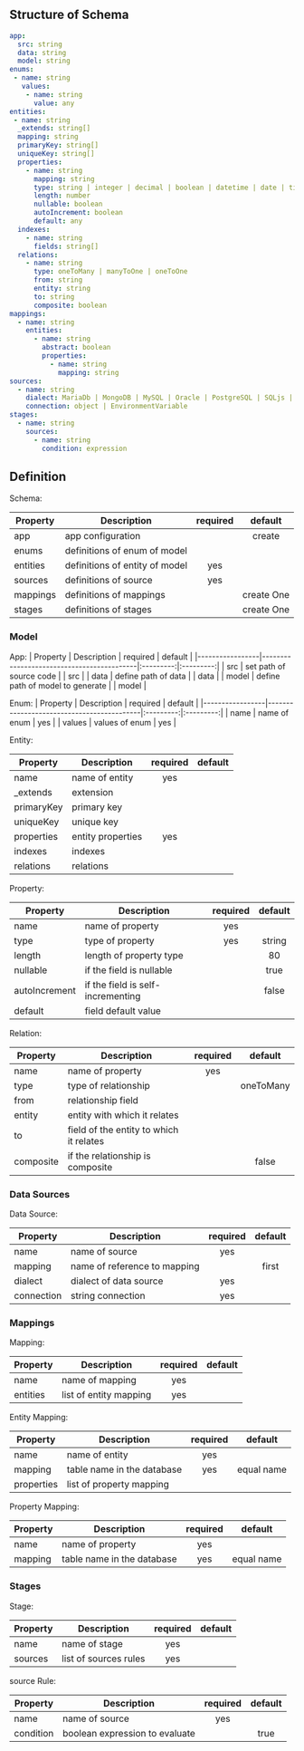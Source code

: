 
## Structure of Schema

``` yaml
app:
  src: string
  data: string
  model: string
enums:
 - name: string
   values:
    - name: string
      value: any
entities:	
 - name: string
  _extends: string[]
  mapping: string
  primaryKey: string[]
  uniqueKey: string[]
  properties:
  	- name: string		
      mapping: string
      type: string | integer | decimal | boolean | datetime | date | time
      length: number 
      nullable: boolean
      autoIncrement: boolean
      default: any
  indexes:
  	- name: string
      fields: string[]
  relations:    
    - name: string
      type: oneToMany | manyToOne | oneToOne  
      from: string
      entity: string
      to: string
      composite: boolean
mappings:
  - name: string
    entities:
      - name: string
        abstract: boolean
        properties:
          - name: string
            mapping: string
sources:
  - name: string
    dialect: MariaDb | MongoDB | MySQL | Oracle | PostgreSQL | SQLjs | SqlServer
    connection: object | EnvironmentVariable
stages:
  - name: string
    sources:
      - name: string
        condition: expression									  		 
```

## Definition

Schema:

| Property 				|      Description					 								|	required	|	default		|
|-----------------|-------------------------------------------|:---------:|:---------:|
| app 	 				  |  app configuration            						|						|	create 		|
| enums 	 				|  definitions of enum  of model						|						|						|
| entities 				|  definitions of entity of model						| yes				|						|
| sources 		|  definitions of source								| yes				|						|
| mappings			  |  definitions of mappings									|      			|	create One|
| stages 				  |  definitions of stages 										|      			|	create One|

### Model

App:
| Property 				|      Description					 								|	required	|	default		|
|-----------------|-------------------------------------------|:---------:|:---------:|
| src 		 				|  set path of source code									|   				|		src			|
| data 		 				|  define path of data											|   				|		data		|
| model 		 			|  define path of	model to generate					|   				|		model		|

Enum:
| Property 				|      Description					 								|	required	|	default		|
|-----------------|-------------------------------------------|:---------:|:---------:|
| name 		 				|  name of enum 														| yes				|
| values 		 			|  values of enum														| yes				|

Entity:

| Property 				|      Description					 								|	required	|	default		|
|-----------------|-------------------------------------------|:---------:|:---------:|
| name 		 				| name of entity  													| yes				|						|
| _extends 	 			| extension  																| 					|						|
| primaryKey 			| primary key 															| 					|						|
| uniqueKey 			| unique key 																| 					|						|
| properties 			| entity properties 												| yes				|						|
| indexes 				| indexes 																	| 					|						|
| relations 			| relations 																| 					|						|

Property:

| Property 				|      Description					 								|	required	|	default		|
|-----------------|-------------------------------------------|:---------:|:---------:|
| name 		 				| name of property  												| yes				|						|
| type 		 				| type of property													| yes				|	 string		|
| length 		 			| length of property type										| 					|		80			|
| nullable 		 		| if the field is nullable									| 					|		true		|
| autoIncrement		| if the field is self-incrementing					| 					|		false		|
| default 		 		| field default value												| 					|						|

Relation:

| Property 				|      Description					 								|	required	|	default		|
|-----------------|-------------------------------------------|:---------:|:---------:|
| name 		 				| name of property  												| yes				|						|
| type 		 				| type of relationship  										| 					|	oneToMany	|
| from 		 				| relationship field 												| 					|						|
| entity 		 			| entity with which it relates  						| 					|						|
| to 		 					| field of the entity to which it relates  	| 					|						|
| composite 		 	| if the relationship is composite 					|						|	  false		|

### Data Sources

Data Source:

| Property 				|      Description					 								|	required	|	default		|
|-----------------|-------------------------------------------|:---------:|:---------:|
| name 		 				| name of source												| yes				|						|
| mapping 				| name of reference to mapping 							|   				|	first 		|
| dialect 				| dialect of data source				    				| yes				|						|
| connection 			| string connection 				    				    | yes				|						|

### Mappings

Mapping:

| Property 				|      Description					 								|	required	|	default		|
|-----------------|-------------------------------------------|:---------:|:---------:|
| name 		 				| name of mapping  													| yes				|						|
| entities 				| list of entity mapping 				    				| yes				|						|

Entity Mapping:

| Property 				|      Description					 								|	required	|	default		|
|-----------------|-------------------------------------------|:---------:|:---------:|
| name 		 				| name of entity  													| yes				|						|
| mapping 				| table name in the database 								| yes				|equal name |
| properties			| list of property mapping  								|   				|						|

Property Mapping:

| Property 				|      Description					 								|	required	|	default		|
|-----------------|-------------------------------------------|:---------:|:---------:|
| name 		 				| name of property 													| yes				|						|
| mapping 				| table name in the database 								| yes				|equal name |

### Stages

Stage:

| Property 					|      Description					 								|	required	|	default		|
|-------------------|-------------------------------------------|:---------:|:---------:|
| name 		 					| name of stage															| yes				|						|
| sources   		| list of sources rules			    				| yes				|						|

source Rule:

| Property 					|      Description					 								|	required	|	default		|
|-------------------|-------------------------------------------|:---------:|:---------:|
| name 		 					| name of source												| yes				|						|
| condition     		| boolean expression to evaluate    				|   				|	 true			|
